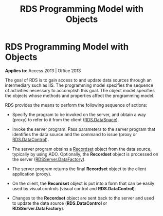 ﻿---
title: RDS Programming Model with Objects
TOCTitle: RDS Programming Model with Objects
ms:assetid: 207150ec-8eb5-bec5-3059-db37a0e28c19
ms:mtpsurl: https://msdn.microsoft.com/library/JJ248987(v=office.15)
ms:contentKeyID: 48543663
ms.date: 09/18/2015
mtps_version: v=office.15
---

# RDS Programming Model with Objects


**Applies to**: Access 2013 | Office 2013

The goal of RDS is to gain access to and update data sources through an intermediary such as IIS. The programming model specifies the sequence of activities necessary to accomplish this goal. The object model specifies the objects whose methods and properties affect the programming model.

RDS provides the means to perform the following sequence of actions:

  - Specify the program to be invoked on the server, and obtain a way (proxy) to refer to it from the client ([RDS.DataSpace](dataspace-object-rds.md)).

  - Invoke the server program. Pass parameters to the server program that identifies the data source and the command to issue (proxy or [RDS.DataControl](datacontrol-object-rds.md)).

  - The server program obtains a [Recordset](recordset-object-ado.md) object from the data source, typically by using ADO. Optionally, the **Recordset** object is processed on the server ([RDSServer.DataFactory](datafactory-object-rdsserver.md)).

  - The server program returns the final **Recordset** object to the client application (proxy).

  - On the client, the **Recordset** object is put into a form that can be easily used by visual controls (visual control and **RDS.DataControl**).

  - Changes to the **Recordset** object are sent back to the server and used to update the data source (**RDS.DataControl** or **RDSServer.DataFactory**).

